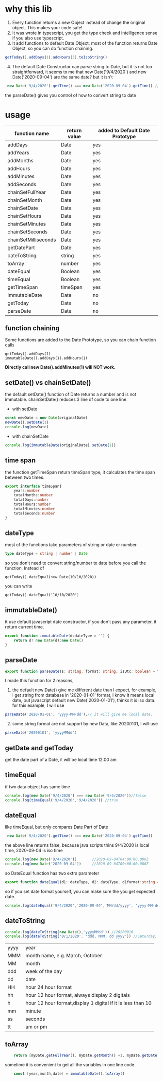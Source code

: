 # why this lib
1. Every function returns a new Object instead of change the original object. This makes your code safe!
2. It was wrote in typescript, you get the type check and intelligence sense if you also use typescript.
3. It add functions to default Date Object, most of the function returns Date Object, so you can do function chaining.
```typescript
getToday().addDays(1).addHours(3).toIsoString()
```
4. The default Date Constructor can parse string to Date, but it is not too straightforward,
it seems to me that new Date('9/4/2020') and new Date('2020-09-04') are the same date? but it isn't 
``` typescript
 new Date('9/4/2020').getTime() === new Date('2020-09-04').getTime() // return false
```
the parseDate()  gives you control of how to convert string to date
# usage
|function name| return value| added to Default Date Prototype|
|-|-|-|
|addDays|Date|yes
|addYears|Date|yes
|addMonths|Date|yes
|addHours|Date|yes
|addMinutes|Date|yes
|addSeconds|Date|yes
|chainSetFullYear|Date|yes
|chainSetMonth|Date|yes
|chainSetDate|Date|yes
|chainSetHours|Date|yes
|chainSetMinutes|Date|yes
|chainSetSeconds|Date|yes
|chainSetMilliseconds|Date|yes
|getDatePart|Date|yes
|dateToString|string|yes
|toArray|number|yes
|dateEqual|Boolean|yes
|timeEqual|Boolean|yes
|getTimeSpan|timeSpan|yes
|immutableDate|Date|no
|getToday|Date|no
|parseDate|Date|no
## function chaining
Some functions are added to the Date Prototype, so you can chain function calls 
```
getToday().addDays(1)
immutableDate().addDays(1).addHours(1)
```
<b>Directly call new Date().addMinutes(1) will NOT work. </b>

## setDate() vs chainSetDate()
the default setDate() function of Date returns a number and is not immutable. chainSetDate() reduces 3 line of code to one line.
- with setDate
```typescript
const newDate = new Date(originalDate)
newDate().setDate(1)
console.log(newDate)
```
- with chainSetDate
```typescript
console.log(immutableDate(originalDate).setDate(1))
```

## time span
the function getTimeSpan return timeSpan type, it calculates the time span between two times.
```typescript
export interface timeSpan{
    years:number
    totalMonths:number
    totalDays:number
    totalHours:number
    totalMinutes:number
    totalSeconds:number
}
```
## dateType
most of the functions take parameters of string or date or number. 
```typescript
type dateType = string | number | Date
```
so you don't need to convert string/number to date before you call the function. Instead of 
```
getToday().dateEqual(new Date(10/10/2020))
```
you can write
```
getToday().dateEqual('10/10/2020')
```
## immutableDate()
it use default javascript date constructor, if you don't pass any parameter, it return current time.
```typescript
export function immutableDate(d:dateType = '') {
    return d? new Date(d):new Date()
}
```
## parseDate
```typescript
export function parseDate(s: string, format: string, isUtc: boolean = false) 
```
I made this function for 2 reasons,

1. the default new Date() give me different date than I expect, for example, I get string from database in '2020-01-01' format,
I know it means local date, but javascript default new Date('2020-01-01'), thinks it is iso data. 
for this example, I will use
```typescript
parseDate('2020-01-01', 'yyyy-MM-dd'),// it will give me local date.
```
2. some string format are not support by new Data, like 20200101, I will use
```typescript
parseDate('20200101', 'yyyyMMdd')
```
## getDate and getToday
get the date part of a Date, it will be local time 12:00 am

## timeEqual
if two data object has same time
```typescript
console.log(new Date('9/4/2020') === new Date('9/4/2020'))//false
console.log(timeEqual('9/4/2020','9/4/2020')) //true
```


## dateEqual
like timeEqual, but only compares Date Part of Date<br/>
```typescript
 new Date('9/4/2020').getTime() === new Date('2020-09-04').getTime()
```
the above line returns false, because java scripts thins 9/4/2020 is local time, 2020-09-04 is iso time
```typescript
console.log(new Date('9/4/2020'))       //2020-09-04T04:00:00.000Z
console.log(new Date('2020-09-04'))     //2020-09-04T00:00:00.000Z
```

so DateEqual function has two extra parameter
```typescript
export function dateEqual(d1: dateType, d2: dateType, d1format:string = undefined, d2format:string = undefined)
```
so if you set date format yourself, you can make sure the you get expected date.
```typescript
console.log(dateEqual('9/4/2020','2020-09-04','MM/dd/yyyy', 'yyyy-MM-dd'))
```



## dateToString
```typescript
console.log(dateToString(new Date(),'yyyyMMdd')) //20200916
console.log(dateToString('8/1/2020', 'ddd, MMM, dd yyyy')) //Saturday, August, 01 2020
```
|||
|-|-|
|yyyy | year 
|MMM| month name, e.g. March, October
|MM | month
|ddd| week of the day
|dd| date
|HH| hour 24 hour format
|hh| hour 12 hour format, always display 2 digitals
|h| hour 12 hour format,display 1 digital if it is less than 10 
|mm| minute
|ss| seconds
|tt| am or pm

## toArray
```typescript
    return [myDate.getFullYear(), myDate.getMonth() +1, myDate.getDate(), myDate.getHours(), myDate.getMinutes(), myDate.getSeconds(), myDate.getMilliseconds()]
```
sometime it is convenient to get all the variables in one line code
```typescript
    const [year,month,date] = immutableDate().toArray()
```